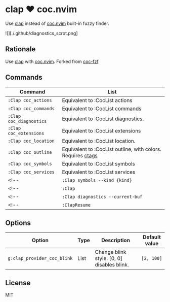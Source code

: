 clap :heart: coc.nvim
===============

Use [clap][clap] instead of [coc.nvim][coc.nvim] built-in fuzzy finder.

![][./.github/diagnostics_scrot.png]

Rationale
---------

Use [clap][clap] with [coc.nvim][coc.nvim]. Forked from [coc-fzf][coc-fzf].

Commands
---------

| Command                                   | List                                                                             |
| ---                                       | ---                                                                              |
| `:Clap coc_actions`                     | Equivalent to :CocList actions                                                   |
| `:Clap coc_commands`                    | Equivalent to :CocList commands                                                  |
| `:Clap coc_diagnostics`                 | Equivalent to :CocList diagnostics.                                              |
| `:Clap coc_extensions`                  | Equivalent to :CocList extensions                                                |
| `:Clap coc_location`                    | Equivalent to :CocList location.                                                 |
| `:Clap coc_outline`                     | Equivalent to :CocList outline, with colors. Requires [ctags][ctags]             |
| `:Clap coc_symbols`                     | Equivalent to :CocList symbols                                                   |
| `:Clap coc_services`                    | Equivalent to :CocList services                                                  |
<!--| `:Clap symbols --kind {kind}`       | Equivalent to :CocList symbols -kind {kind}                                      |-->
<!--| `:Clap        `                     | Equivalent to :CocList                                                           |-->
<!--| `:Clap diagnostics --current-buf`   | Equivalent to :CocList diagnostics in the current buffer only                    |-->
<!--| `:ClapResume`                       | Equivalent to :CocListResume                                                     |-->

Options
---------

| Option                         | Type   | Description                                                    | Default value               |
| ---                            | ---    | ---                                                            | ---                         |
| `g:clap_provider_coc_blink` | List | Change blink style. [0, 0] disables blink.  | `[2, 100]`                       |

License
-------

MIT

[clap]:                https://github.com/liuchengxu/vim-clap
[coc.nvim]:            https://github.com/neoclide/coc.nvim
[coc-fzf]:             https://github.com/antoinemadec/coc-fzf
[ctags]:               https://github.com/universal-ctags/ctags
